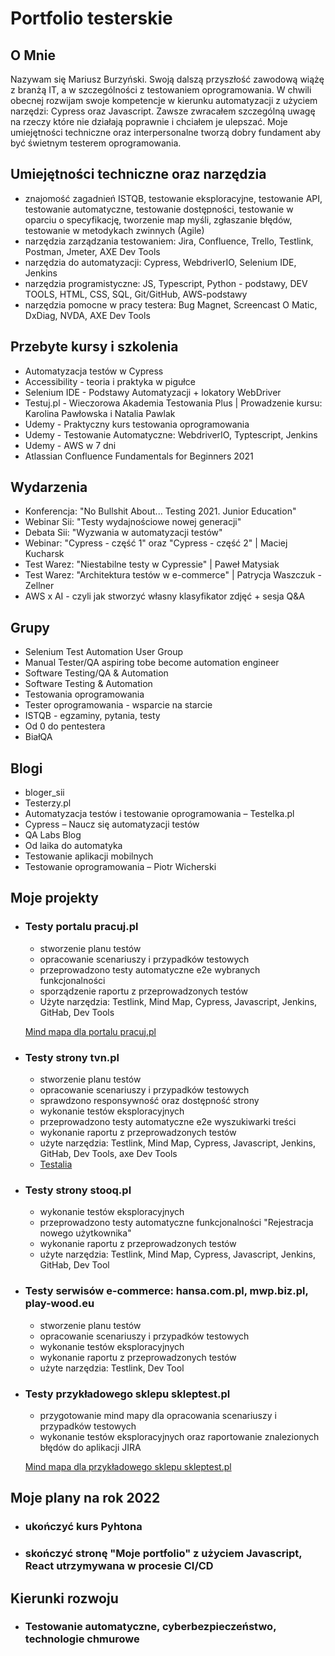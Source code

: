 

# Portfolio testerskie
## O Mnie
Nazywam się Mariusz Burzyński. Swoją dalszą przyszłość zawodową wiążę z branżą IT, a w szczególności z testowaniem oprogramowania. W chwili obecnej rozwijam swoje kompetencje w kierunku automatyzacji z użyciem narzędzi: Cypress oraz Javascript. Zawsze zwracałem szczególną uwagę na rzeczy które nie działają poprawnie i chciałem je ulepszać. Moje umiejętności techniczne oraz interpersonalne tworzą dobry fundament aby być świetnym testerem oprogramowania.

## Umiejętności techniczne oraz narzędzia
- znajomość zagadnień ISTQB, testowanie eksploracyjne, testowanie API, testowanie automatyczne, testowanie dostępności, testowanie w oparciu o specyfikację, tworzenie map myśli, zgłaszanie błędów, testowanie w metodykach zwinnych (Agile)
- narzędzia zarządzania testowaniem: Jira, Confluence, Trello, Testlink, Postman, Jmeter, AXE Dev Tools
- narzędzia do automatyzacji: Cypress, WebdriverIO, Selenium IDE, Jenkins
- narzędzia programistyczne: JS, Typescript, Python - podstawy, DEV TOOLS, HTML, CSS, SQL, Git/GitHub, AWS-podstawy
- narzędzia pomocne w pracy testera: Bug Magnet, Screencast O Matic, DxDiag, NVDA, AXE Dev Tools

## Przebyte kursy i szkolenia
- Automatyzacja testów w Cypress
- Accessibility - teoria i praktyka w pigułce
- Selenium IDE - Podstawy Automatyzacji + lokatory WebDriver
- Testuj.pl - Wieczorowa Akademia Testowania Plus | Prowadzenie kursu: Karolina Pawłowska i Natalia Pawlak
- Udemy - Praktyczny kurs testowania oprogramowania
- Udemy - Testowanie Automatyczne: WebdriverIO, Typtescript, Jenkins
- Udemy - AWS w 7 dni
- Atlassian Confluence Fundamentals for Beginners 2021


## Wydarzenia
- Konferencja: "No Bullshit About... Testing 2021. Junior Education"
- Webinar Sii: "Testy wydajnościowe nowej generacji"
- Debata Sii: "Wyzwania w automatyzacji testów"
- Webinar: "Cypress - część 1" oraz "Cypress - część 2" | Maciej Kucharsk
- Test Warez: "Niestabilne testy w Cypressie" | Paweł Matysiak
- Test Warez: "Architektura testów w e-commerce" | Patrycja Waszczuk - Zellner
- AWS x AI - czyli jak stworzyć własny klasyfikator zdjęć + sesja Q&A
## Grupy
- Selenium Test Automation User Group
- Manual Tester/QA aspiring tobe become automation engineer
- Software Testing/QA & Automation
- Software Testing & Automation
- Testowania oprogramowania
- Tester oprogramowania - wsparcie na starcie
- ISTQB - egzaminy, pytania, testy
- Od 0 do pentestera
- BiałQA

## Blogi
- bloger_sii
- Testerzy.pl
- Automatyzacja testów i testowanie oprogramowania – Testelka.pl
- Cypress – Naucz się automatyzacji testów
- QA Labs Blog
- Od laika do automatyka
- Testowanie aplikacji mobilnych
- Testowanie oprogramowania – Piotr Wicherski


## Moje projekty

- ### Testy portalu pracuj.pl
  - stworzenie planu testów 
  - opracowanie scenariuszy i przypadków testowych
  - przeprowadzono testy automatyczne e2e wybranych funkcjonalności
  - sporządzenie raportu z przeprowadzonych testów
  - Użyte narzędzia: Testlink, Mind Map,  Cypress, Javascript, Jenkins, GitHab, Dev Tools

  <a href="https://drive.google.com/file/d/1dOs1cJhl_fhxxqPCbJowMaKba2HxOnW2/view?usp=sharing"> Mind mapa dla portalu pracuj.pl </a>

- ### Testy strony tvn.pl
  - stworzenie planu testów 
  - opracowanie scenariuszy i przypadków testowych
  - sprawdzono responsywność oraz dostępność strony
  - wykonanie testów eksploracyjnych
  - przeprowadzono testy automatyczne e2e wyszukiwarki treści
  - wykonanie raportu z przeprowadzonych testów
  - użyte narzędzia: Testlink, Mind Map,  Cypress, Javascript, Jenkins, GitHab, Dev Tools, axe Dev Tools
  -   <a href="https://github.com/burza0/Testy-Serwisu-TVN.pl.git" > Testalia</a>

- ### Testy strony stooq.pl
  - wykonanie testów eksploracyjnych
  - przeprowadzono testy automatyczne funkcjonalności "Rejestracja nowego użytkownika"
  - wykonanie raportu z przeprowadzonych testów
  - użyte narzędzia: Testlink, Mind Map,  Cypress, Javascript, Jenkins, GitHab, Dev Tool
  
 - ### Testy serwisów e-commerce: hansa.com.pl, mwp.biz.pl, play-wood.eu
    - stworzenie planu testów 
    - opracowanie scenariuszy i przypadków testowych
    - wykonanie testów eksploracyjnych
    - wykonanie raportu z przeprowadzonych testów
    - użyte narzędzia: Testlink, Dev Tool
 
- ### Testy przykładowego sklepu skleptest.pl
   - przygotowanie mind mapy dla opracowania scenariuszy i przypadków testowych
   - wykonanie testów eksploracyjnych oraz raportowanie znalezionych błędów do aplikacji JIRA

   <a href="https://drive.google.com/file/d/1efkFmma4pR2MaUhLp6Ye51M_pxczyfkx/view?usp=sharing">Mind mapa dla przykładowego sklepu skleptest.pl </a>
    
## Moje plany na rok 2022 
- ### ukończyć kurs Pyhtona
- ### skończyć stronę "Moje portfolio" z użyciem Javascript, React utrzymywana w procesie CI/CD

## Kierunki rozwoju
- ### Testowanie automatyczne, cyberbezpieczeństwo, technologie chmurowe
